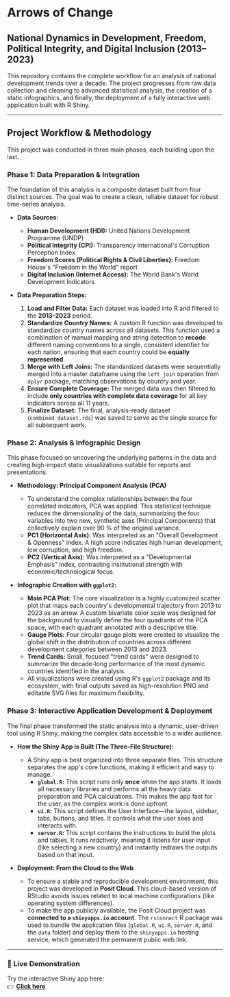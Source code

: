 # Arrows of Change

## National Dynamics in Development, Freedom, Political Integrity, and Digital Inclusion (2013–2023)

This repository contains the complete workflow for an analysis of national development trends over a decade. The project progresses from raw data collection and cleaning to advanced statistical analysis, the creation of a static infographics, and finally, the deployment of a fully interactive web application built with R Shiny.

---

## Project Workflow & Methodology

This project was conducted in three main phases, each building upon the last.

### Phase 1: Data Preparation & Integration

The foundation of this analysis is a composite dataset built from four distinct sources. The goal was to create a clean, reliable dataset for robust time-series analysis.

*   **Data Sources:**
    *   **Human Development (HDI):** United Nations Development Programme (UNDP)
    *   **Political Integrity (CPI):** Transparency International's Corruption Perception Index
    *   **Freedom Scores (Political Rights & Civil Liberties):** Freedom House's "Freedom in the World" report
    *   **Digital Inclusion (Internet Access):** The World Bank's World Development Indicators

*   **Data Preparation Steps:**
    1.  **Load and Filter Data:** Each dataset was loaded into R and filtered to the **2013-2023** period.
    2.  **Standardize Country Names:** A custom R function was developed to standardize country names across all datasets. This function used a combination of manual mapping and string detection to **recode** different naming conventions to a single, consistent identifier for each nation, ensuring that each country could be **equally represented**.
    3.  **Merge with Left Joins:** The standardized datasets were sequentially merged into a master dataframe using the `left_join` operation from `dplyr` package, matching observations by country and year.
    4.  **Ensure Complete Coverage:** The merged data was then filtered to include **only countries with complete data coverage** for all key indicators across all 11 years.
    5.  **Finalize Dataset:** The final, analysis-ready dataset (`combined_dataset.rds`) was saved to serve as the single source for all subsequent work.

### Phase 2: Analysis & Infographic Design

This phase focused on uncovering the underlying patterns in the data and creating high-impact static visualizations suitable for reports and presentations.

*   **Methodology: Principal Component Analysis (PCA)**
    *   To understand the complex relationships between the four correlated indicators, PCA was applied. This statistical technique reduces the dimensionality of the data, summarizing the four variables into two new, synthetic axes (Principal Components) that collectively explain over 90 % of the original variance.
    *   **PC1 (Horizontal Axis):** Was interpreted as an "Overall Development & Openness" index. A high score indicates high human development, low corruption, and high freedom.
    *   **PC2 (Vertical Axis):** Was interpreted as a "Developmental Emphasis" index, contrasting institutional strength with economic/technological focus.

*   **Infographic Creation with `ggplot2`:**
    *   **Main PCA Plot:** The core visualization is a highly customized scatter plot that maps each country's developmental trajectory from 2013 to 2023 as an arrow. A custom bivariate color scale was designed for the background to visually define the four quadrants of the PCA space, with each quadrant annotated with a descriptive title.
    *   **Gauge Plots:** Four circular gauge plots were created to visualize the global shift in the distribution of countries across different development categories between 2013 and 2023.
    *   **Trend Cards:** Small, focused "trend cards" were designed to summarize the decade-long performance of the most dynamic countries identified in the analysis.
    *   All visualizations were created using R's `ggplot2` package and its ecosystem, with final outputs saved as high-resolution PNG and editable SVG files for maximum flexibility.

### Phase 3: Interactive Application Development & Deployment

The final phase transformed the static analysis into a dynamic, user-driven tool using R Shiny, making the complex data accessible to a wider audience.

*   **How the Shiny App is Built (The Three-File Structure):**
    *   A Shiny app is best organized into three separate files. This structure separates the app's core functions, making it efficient and easy to manage.
        *   **`global.R`:** This script runs only **once** when the app starts. It loads all necessary libraries and performs all the heavy data preparation and PCA calculations. This makes the app fast for the user, as the complex work is done upfront.
        *   **`ui.R`:** This script defines the User Interface—the layout, sidebar, tabs, buttons, and titles. It controls what the user sees and interacts with.
        *   **`server.R`:** This script contains the instructions to build the plots and tables. It runs *reactively*, meaning it listens for user input (like selecting a new country) and instantly redraws the outputs based on that input.

*   **Deployment: From the Cloud to the Web**
    *   To ensure a stable and reproducible development environment, this project was developed in **Posit Cloud**. This cloud-based version of RStudio avoids issues related to local machine configurations (like operating system differences).
    *   To make the app publicly available, the Posit Cloud project was **connected to a `shinyapps.io` account**. The `rsconnect` R package was used to bundle the application files (`global.R`, `ui.R`, `server.R`, and the `data` folder) and deploy them to the `shinyapps.io` hosting service, which generated the permanent public web link.


---




### 🚀 Live Demonstration


Try the interactive Shiny app here:  
👉 **[Click here](https://vectorvoyager.shinyapps.io/arrows-of-change/)**

